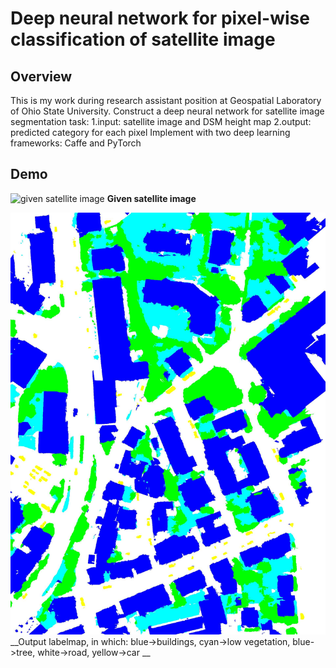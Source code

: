 Deep neural network for pixel-wise classification of satellite image
====================================================================
Overview
--------------------------------------------------------------------
This is my work during research assistant position at Geospatial Laboratory of Ohio State University. Construct a deep neural network for satellite image segmentation task:
1.input: satellite image and DSM height map
2.output: predicted category for each pixel
Implement with two deep learning frameworks: Caffe and PyTorch

Demo
---------------------------------------------------------------------
![given satellite image](https://raw.githubusercontent.com/cyanBuckeye/SatelliteImageProcessing/master/demo/demo1/test-img.jpg "given satellite image")
__Given satellite image__

![output labelmap](https://raw.githubusercontent.com/cyanBuckeye/SatelliteImageProcessing/master/demo/demo1/predict-label.jpg "output labelmap")
__Output labelmap, in which: blue->buildings, cyan->low vegetation, blue->tree, white->road, yellow->car __

